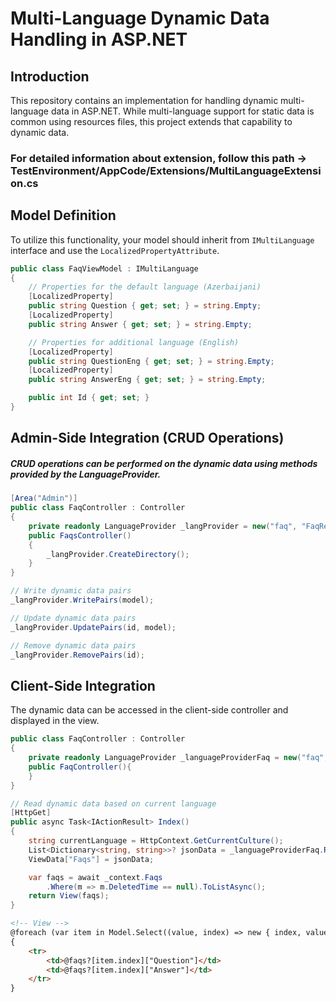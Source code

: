 # Multi-Language Dynamic Data Handling in ASP.NET

## Introduction
This repository contains an implementation for handling dynamic multi-language data in ASP.NET. While multi-language support for static data is common using resources files, this project extends that capability to dynamic data.
### For detailed information about extension, follow this path -> TestEnvironment/AppCode/Extensions/MultiLanguageExtension.cs

## Model Definition
To utilize this functionality, your model should inherit from `IMultiLanguage` interface and use the `LocalizedPropertyAttribute`.

```csharp
public class FaqViewModel : IMultiLanguage
{
    // Properties for the default language (Azerbaijani)
    [LocalizedProperty]
    public string Question { get; set; } = string.Empty;
    [LocalizedProperty]
    public string Answer { get; set; } = string.Empty;

    // Properties for additional language (English)
    [LocalizedProperty]
    public string QuestionEng { get; set; } = string.Empty;
    [LocalizedProperty]
    public string AnswerEng { get; set; } = string.Empty;

    public int Id { get; set; }
}
```

## Admin-Side Integration (CRUD Operations)

##### CRUD operations can be performed on the dynamic data using methods provided by the LanguageProvider.

```csharp
[Area("Admin")]
public class FaqController : Controller
{
    private readonly LanguageProvider _langProvider = new("faq", "FaqResource");
    public FaqsController()
    {
        _langProvider.CreateDirectory();
    }
}
```

``` csharp
// Write dynamic data pairs
_langProvider.WritePairs(model);

// Update dynamic data pairs
_langProvider.UpdatePairs(id, model);

// Remove dynamic data pairs
_langProvider.RemovePairs(id);
```

## Client-Side Integration
The dynamic data can be accessed in the client-side controller and displayed in the view.

```csharp
public class FaqController : Controller
{
    private readonly LanguageProvider _languageProviderFaq = new("faq", "FaqResource");
    public FaqController(){
    }
}
```

```csharp
// Read dynamic data based on current language
[HttpGet]
public async Task<IActionResult> Index()
{
    string currentLanguage = HttpContext.GetCurrentCulture();
    List<Dictionary<string, string>>? jsonData = _languageProviderFaq.ReadFullJson(currentLanguage is "en" ? LanguageOptions.Eng : LanguageOptions.Aze);
    ViewData["Faqs"] = jsonData;

    var faqs = await _context.Faqs
        .Where(m => m.DeletedTime == null).ToListAsync();
    return View(faqs);
}
```

```html
<!-- View -->
@foreach (var item in Model.Select((value, index) => new { index, value }))
{
    <tr>
        <td>@faqs?[item.index]["Question"]</td>
        <td>@faqs?[item.index]["Answer"]</td>
    </tr>
}
```
